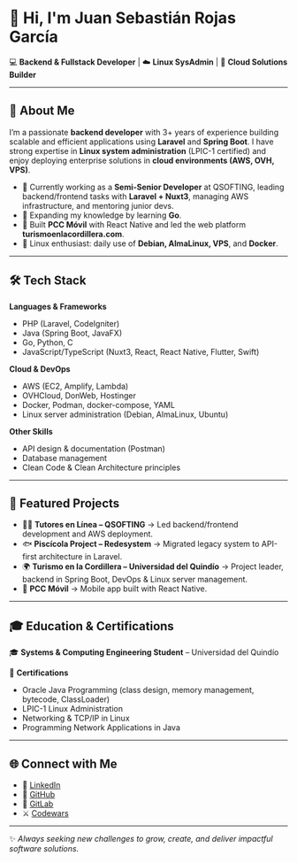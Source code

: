# 👋 Hi, I'm Juan Sebastián Rojas García  

💻 **Backend & Fullstack Developer** | ☁️ **Linux SysAdmin** | 🚀 **Cloud Solutions Builder**  

---

## 🚀 About Me  
I’m a passionate **backend developer** with 3+ years of experience building scalable and efficient applications using **Laravel** and **Spring Boot**. I have strong expertise in **Linux system administration** (LPIC-1 certified) and enjoy deploying enterprise solutions in **cloud environments (AWS, OVH, VPS)**.  

- 🔭 Currently working as a **Semi-Senior Developer** at QSOFTING, leading backend/frontend tasks with **Laravel + Nuxt3**, managing AWS infrastructure, and mentoring junior devs.  
- 🌱 Expanding my knowledge by learning **Go**.  
- 📱 Built **PCC Móvil** with React Native and led the web platform **turismoenlacordillera.com**.  
- 🐧 Linux enthusiast: daily use of **Debian, AlmaLinux, VPS**, and **Docker**.  

---

## 🛠️ Tech Stack  

**Languages & Frameworks**  
- PHP (Laravel, CodeIgniter)  
- Java (Spring Boot, JavaFX)  
- Go, Python, C  
- JavaScript/TypeScript (Nuxt3, React, React Native, Flutter, Swift)  

**Cloud & DevOps**  
- AWS (EC2, Amplify, Lambda)  
- OVHCloud, DonWeb, Hostinger  
- Docker, Podman, docker-compose, YAML  
- Linux server administration (Debian, AlmaLinux, Ubuntu)  

**Other Skills**  
- API design & documentation (Postman)  
- Database management  
- Clean Code & Clean Architecture principles  

---

## 📂 Featured Projects  
- 🧑‍🏫 **Tutores en Línea – QSOFTING** → Led backend/frontend development and AWS deployment.  
- 🐟 **Piscícola Project – Redesystem** → Migrated legacy system to API-first architecture in Laravel.  
- 🌍 **Turismo en la Cordillera – Universidad del Quindío** → Project leader, backend in Spring Boot, DevOps & Linux server management.  
- 📱 **PCC Móvil** → Mobile app built with React Native.  

---

## 🎓 Education & Certifications  
🎓 **Systems & Computing Engineering Student** – Universidad del Quindío  

📜 **Certifications**  
- Oracle Java Programming (class design, memory management, bytecode, ClassLoader)  
- LPIC-1 Linux Administration  
- Networking & TCP/IP in Linux  
- Programming Network Applications in Java  

---

## 🌐 Connect with Me  
- 💼 [LinkedIn](https://www.linkedin.com/in/juan-sebastian-rojas-garcia-72b148217)  
- 🐙 [GitHub](https://github.com/optitudes)  
- 🦊 [GitLab](https://gitlab.com/optt.itudes)  
- ⚔️ [Codewars](https://www.codewars.com/users/optitudes)  

---

✨ *Always seeking new challenges to grow, create, and deliver impactful software solutions.*  
